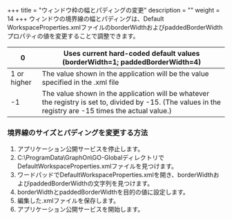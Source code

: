 +++
title = "ウィンドウ枠の幅とパディングの変更"
description = ""
weight = 14
+++
ウィンドウの境界線の幅とパディングは、Default WorkspaceProperties.xmlファイルのborderWidthおよびpaddedBorderWidthプロパティの値を変更することで調整できます。

| 0           | Uses current hard-coded default values (borderWidth=1; paddedBorderWidth=4)                                                                              |
|-------------|----------------------------------------------------------------------------------------------------------------------------------------------------------|
| 1 or higher | The value shown in the application will be the value specified in the .xml file                                                                          |
| -1          | The value shown in the application will be whatever the registry is set to, divided by -15. (The values in the registry are -15 times the actual value.) |

### 境界線のサイズとパディングを変更する方法

1. アプリケーション公開サービスを停止します。
2. C:\ProgramData\GraphOn\GO-GlobalディレクトリでDefaultWorkspaceProperties.xmlファイルを見つけます。
3. ワードパッドでDefaultWorkspaceProperties.xmlを開き、borderWidthおよびpaddedBorderWidthの文字列を見つけます。
4. borderWidthとpaddedBorderWidthを目的の値に設定します。
5. 編集した.xmlファイルを保存します。
6. アプリケーション公開サービスを開始します。